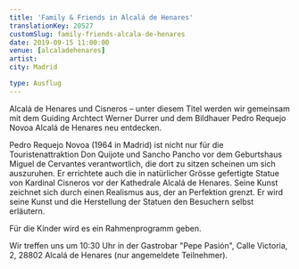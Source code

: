 ```yaml
---
title: 'Family & Friends in Alcalá de Henares'
translationKey: 20527
customSlug: family-friends-alcala-de-henares
date: 2019-09-15 11:00:00
venue: [alcaladehenares]
artist:
city: Madrid

type: Ausflug
---
```


Alcalá de Henares und Cisneros – unter diesem Titel werden wir gemeinsam mit dem Guiding Archtect Werner Durrer und dem Bildhauer Pedro Requejo Novoa Alcalá de Henares neu entdecken.

Pedro Requejo Novoa (1964 in Madrid) ist nicht nur für die Touristenattraktion Don Quijote und Sancho Pancho vor dem Geburtshaus Miguel de Cervantes verantwortlich, die dort zu sitzen scheinen um sich auszuruhen. Er errichtete auch die in natürlicher Grösse gefertigte Statue von Kardinal Cisneros vor der Kathedrale Alcalá de Henares. Seine Kunst zeichnet sich durch einen Realismus aus, der an Perfektion grenzt. Er wird seine Kunst und die Herstellung der Statuen den Besuchern selbst erläutern.

Für die Kinder wird es ein Rahmenprogramm geben.

Wir treffen uns um 10:30 Uhr in der Gastrobar "Pepe Pasión", Calle Victoria, 2, 28802 Alcalá de Henares (nur angemeldete Teilnehmer).

